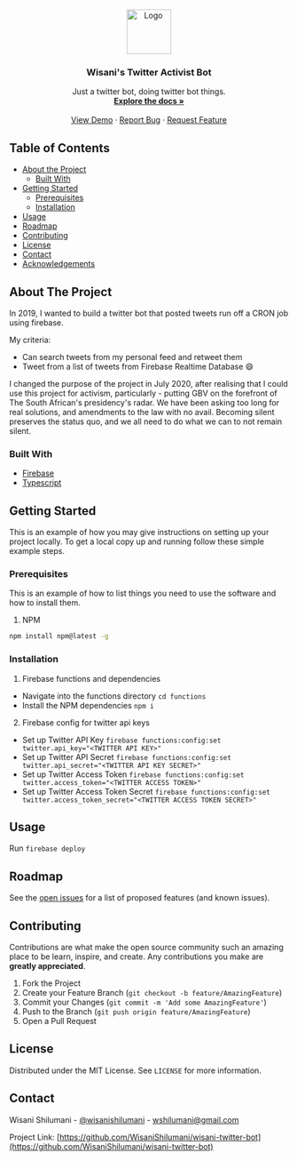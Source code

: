 <br />
<p align="center">
  <a href="https://github.com/WisaniShilumani/wisani-twitter-bot">
    <img src="https://res.cloudinary.com/practicaldev/image/fetch/s--q8mBCQBW--/c_limit%2Cf_auto%2Cfl_progressive%2Cq_auto%2Cw_880/https://thepracticaldev.s3.amazonaws.com/i/1ykamh5rf8ukqajqqpaq.png" alt="Logo" width="80" height="80">
  </a>

  <h3 align="center">Wisani's Twitter Activist Bot</h3>

  <p align="center">
    Just a twitter bot, doing twitter bot things.
    <br />
    <a href="https://github.com/WisaniShilumani/wisani-twitter-bot"><strong>Explore the docs »</strong></a>
    <br />
    <br />
    <a href="https://github.com/WisaniShilumani/wisani-twitter-bot">View Demo</a>
    ·
    <a href="https://github.com/WisaniShilumani/wisani-twitter-bot/issues">Report Bug</a>
    ·
    <a href="https://github.com/WisaniShilumani/wisani-twitter-bot/issues">Request Feature</a>
  </p>
</p>

## Table of Contents

- [About the Project](#about-the-project)
  - [Built With](#built-with)
- [Getting Started](#getting-started)
  - [Prerequisites](#prerequisites)
  - [Installation](#installation)
- [Usage](#usage)
- [Roadmap](#roadmap)
- [Contributing](#contributing)
- [License](#license)
- [Contact](#contact)
- [Acknowledgements](#acknowledgements)

## About The Project

In 2019, I wanted to build a twitter bot that posted tweets run off a CRON job using firebase.

My criteria:

- Can search tweets from my personal feed and retweet them
- Tweet from a list of tweets from Firebase Realtime Database :smile:

I changed the purpose of the project in July 2020, after realising that I could use this project for activism, particularly - putting GBV on the forefront of The South African's presidency's radar. We have been asking too long for real solutions, and amendments to the law with no avail. Becoming silent preserves the status quo, and we all need to do what we can to not remain silent.

### Built With

- [Firebase](https://firebase.google.com/)
- [Typescript](https://www.typescriptlang.org/)

## Getting Started

This is an example of how you may give instructions on setting up your project locally.
To get a local copy up and running follow these simple example steps.

### Prerequisites

This is an example of how to list things you need to use the software and how to install them.

1. NPM

```sh
npm install npm@latest -g
```

### Installation

1. Firebase functions and dependencies

- Navigate into the functions directory `cd functions`
- Install the NPM dependencies `npm i`

2. Firebase config for twitter api keys

- Set up Twitter API Key `firebase functions:config:set twitter.api_key="<TWITTER API KEY>"`
- Set up Twitter API Secret `firebase functions:config:set twitter.api_secret="<TWITTER API KEY SECRET>"`
- Set up Twitter Access Token `firebase functions:config:set twitter.access_token="<TWITTER ACCESS TOKEN>"`
- Set up Twitter Access Token Secret `firebase functions:config:set twitter.access_token_secret="<TWITTER ACCESS TOKEN SECRET>"`

## Usage

Run `firebase deploy`

## Roadmap

See the [open issues](https://github.com/WisaniShilumani/wisani-twitter-bot/issues) for a list of proposed features (and known issues).

## Contributing

Contributions are what make the open source community such an amazing place to be learn, inspire, and create. Any contributions you make are **greatly appreciated**.

1. Fork the Project
2. Create your Feature Branch (`git checkout -b feature/AmazingFeature`)
3. Commit your Changes (`git commit -m 'Add some AmazingFeature'`)
4. Push to the Branch (`git push origin feature/AmazingFeature`)
5. Open a Pull Request

## License

Distributed under the MIT License. See `LICENSE` for more information.

## Contact

Wisani Shilumani - [@wisanishilumani](https://twitter.com/wisanishilumani) - wshilumani@gmail.com

Project Link: [https://github.com/WisaniShilumani/wisani-twitter-bot](https://github.com/WisaniShilumani/wisani-twitter-bot)
